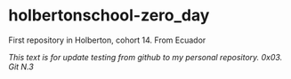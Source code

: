 # holbertonschool-zero_day

First repository in Holberton, cohort 14. From Ecuador

*This text is for update testing from github to my personal repository. 0x03. Git N.3*
